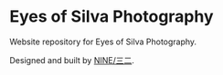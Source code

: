 # Eyes of Silva Photography

Website repository for Eyes of Silva Photography.

Designed and built by [NINE/三二](https://nine32.com).
